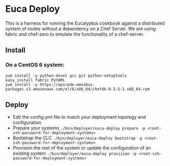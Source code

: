 # Euca Deploy

This is a harness for running the Eucalyptus cookbook against a distributed system of nodes without a dependency on a Chef Server. We are using fabric and chef-zero to emulate the functionality of a chef-server. 

## Install

### On a CentOS 6 system:

    yum install -y python-devel gcc git python-setuptools
    easy_install fabric PyYAML
    yum install -y https://opscode-omnibus-packages.s3.amazonaws.com/el/6/x86_64/chefdk-0.3.5-1.x86_64.rpm
    
## Deploy

- Edit the config.yml file to match your deployment topology and configuration
- Prepare your systems
  ```./bin/deployer/euca-deploy prepare -p <root-ssh-password-for-deployment-systems>```
- Bootstrap the CLC
  ```./bin/deployer/euca-deploy bootstrap -p <root-ssh-password-for-deployment-systems>```
- Provision the rest of the system or update the configuration of an existing system
  ```./bin/deployer/euca-deploy provision -p <root-ssh-password-for-deployment-systems>```
    
    
    
    
    
